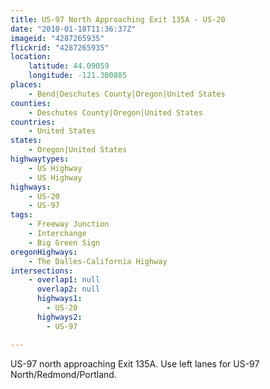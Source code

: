 ```yaml
---
title: US-97 North Approaching Exit 135A - US-20
date: "2010-01-18T11:36:37Z"
imageid: "4287265935"
flickrid: "4287265935"
location:
    latitude: 44.09059
    longitude: -121.300885
places:
    - Bend|Deschutes County|Oregon|United States
counties:
    - Deschutes County|Oregon|United States
countries:
    - United States
states:
    - Oregon|United States
highwaytypes:
    - US Highway
    - US Highway
highways:
    - US-20
    - US-97
tags:
    - Freeway Junction
    - Interchange
    - Big Green Sign
oregonHighways:
    - The Dalles-California Highway
intersections:
    - overlap1: null
      overlap2: null
      highways1:
        - US-20
      highways2:
        - US-97

---
```

US-97 north approaching Exit 135A.  Use left lanes for US-97 North/Redmond/Portland.